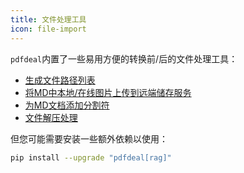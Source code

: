 ```yaml
---
title: 文件处理工具
icon: file-import
---
```


`pdfdeal`内置了一些易用方便的转换前/后的文件处理工具：

- [生成文件路径列表](./Gen_folder.md)
- [将MD中本地/在线图片上传到远端储存服务](./MD_imgs.md)
- [为MD文档添加分割符](./Auto_split.md)
- [文件解压处理](./Unzip.md)

但您可能需要安装一些额外依赖以使用：

```bash
pip install --upgrade "pdfdeal[rag]"
```